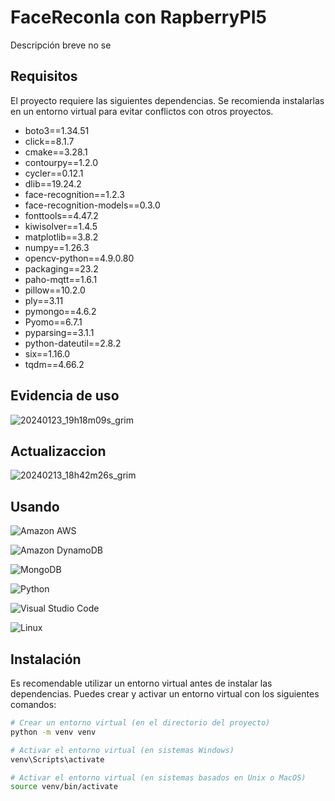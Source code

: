 # FaceReconIa con RapberryPI5

Descripción breve no se 

## Requisitos

El proyecto requiere las siguientes dependencias. Se recomienda instalarlas en un entorno virtual para evitar conflictos con otros proyectos.

- boto3==1.34.51
- click==8.1.7
- cmake==3.28.1
- contourpy==1.2.0
- cycler==0.12.1
- dlib==19.24.2
- face-recognition==1.2.3
- face-recognition-models==0.3.0
- fonttools==4.47.2
- kiwisolver==1.4.5
- matplotlib==3.8.2
- numpy==1.26.3
- opencv-python==4.9.0.80
- packaging==23.2
- paho-mqtt==1.6.1
- pillow==10.2.0
- ply==3.11
- pymongo==4.6.2
- Pyomo==6.7.1
- pyparsing==3.1.1
- python-dateutil==2.8.2
- six==1.16.0
- tqdm==4.66.2

## Evidencia de uso
![20240123_19h18m09s_grim](https://github.com/victoMR/proyect-facerecon/assets/77412296/f6b60fe7-7904-4957-946b-d142e44ed736)


## Actualizaccion 
![20240213_18h42m26s_grim](https://github.com/victoMR/proyect-facerecon/assets/77412296/ba3cc042-f153-4a3a-9b0a-ceef630c537e)

## Usando

![Amazon AWS](https://img.shields.io/badge/Amazon_AWS-232F3E?style=for-the-badge&logo=amazon-aws&logoColor=white)

![Amazon DynamoDB](https://img.shields.io/badge/Amazon%20DynamoDB-4053D6?style=for-the-badge&logo=Amazon%20DynamoDB&logoColor=white)

![MongoDB](https://img.shields.io/badge/MongoDB-4EA94B?style=for-the-badge&logo=mongodb&logoColor=white)

![Python](https://img.shields.io/badge/Python-3776AB?style=for-the-badge&logo=python&logoColor=white)

![Visual Studio Code](https://img.shields.io/badge/Visual_Studio_Code-0078D4?style=for-the-badge&logo=visual%20studio%20code&logoColor=white)

![Linux](https://img.shields.io/badge/Linux-FCC624?style=for-the-badge&logo=linux&logoColor=black)

## Instalación

Es recomendable utilizar un entorno virtual antes de instalar las dependencias. Puedes crear y activar un entorno virtual con los siguientes comandos:

```bash
# Crear un entorno virtual (en el directorio del proyecto)
python -m venv venv

# Activar el entorno virtual (en sistemas Windows)
venv\Scripts\activate

# Activar el entorno virtual (en sistemas basados en Unix o MacOS)
source venv/bin/activate
```


